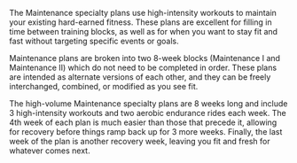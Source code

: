 The Maintenance specialty plans use high-intensity workouts to maintain your existing hard-earned fitness. These plans are excellent for filling in time between training blocks, as well as for when you want to stay fit and fast without targeting specific events or goals. 

Maintenance plans are broken into two 8-week blocks (Maintenance I and Maintenance II) which do not need to be completed in order. These plans are intended as alternate versions of each other, and they can be freely interchanged, combined, or modified as you see fit.

The high-volume Maintenance specialty plans are 8 weeks long and include 3 high-intensity workouts and two aerobic endurance rides each week. The 4th week of each plan is much easier than those that precede it, allowing for recovery before things ramp back up for 3 more weeks. Finally, the last week of the plan is another recovery week, leaving you fit and fresh for whatever comes next.